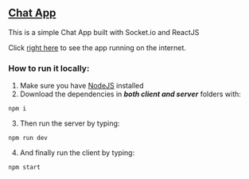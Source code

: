 ## [Chat App](https://hiquepuff-chat-app.netlify.app/)

This is a simple Chat App built with Socket.io and ReactJS

Click [right here](https://hiquepuff-chat-app.netlify.app/) to see the app running on the internet.

### How to run it locally:
1. Make sure you have [NodeJS](https://nodejs.org/en/download/) installed
2. Download the dependencies in ***both client and server*** folders with:
```
npm i
```
3. Then run the server by typing:
```
npm run dev
```
4. And finally run the client by typing:
```
npm start
```
